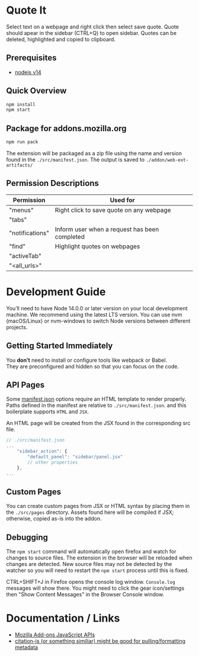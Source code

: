 # Quote It

Select text on a webpage and right click then select save quote. Quote should apear in the sidebar (CTRL+Q) to open sidebar. Quotes can be deleted, highlighted and copied to clipboard.

## Prerequisites

- [nodejs v14](https://nodejs.org/en/)

## Quick Overview

```sh
npm install
npm start
```

## Package for addons.mozilla.org

```sh
npm run pack
```

The extension will be packaged as a zip file using the name and version found in the `./src/manifest.json`. The output is saved to `./addon/web-ext-artifacts/`

## Permission Descriptions

| Permission      | Used for                                      |
| --------------- | --------------------------------------------- |
| "menus"         | Right click to save quote on any webpage      |
| "tabs"          |                                               |
| "notifications" | Inform user when a request has been completed |
| "find"          | Highlight quotes on webpages                  |
| "activeTab"     |                                               |
| "<all_urls>"    |                                               |

# Development Guide

You’ll need to have Node 14.0.0 or later version on your local development machine. We recommend using the latest LTS version. You can use nvm (macOS/Linux) or nvm-windows to switch Node versions between different projects.

## Getting Started Immediately

You **don’t** need to install or configure tools like webpack or Babel.<br>
They are preconfigured and hidden so that you can focus on the code.

## API Pages

Some [manifest.json](https://developer.mozilla.org/en-US/docs/Mozilla/Add-ons/WebExtensions/manifest.json) options require an HTML template to render properly. Paths defined in the manifest are relative to `./src/manifest.json`. and this boilerplate supports `HTML` and `JSX`.

An HTML page will be created from the JSX found in the corresponding src file.

```js
// ./src/manifest.json
...
	"sidebar_action": {
		"default_panel": "sidebar/panel.jsx"
		// other properties
	},
...
```

## Custom Pages

You can create custom pages from JSX or HTML syntax by placing them in the `./src/pages` directory. Assets found here will be compiled if JSX; otherwise, copied as-is into the addon.

## Debugging

The `npm start` command will automatically open firefox and watch for changes to source files. The extension in the browser will be reloaded when changes are detected. New source files may not be detected by the watcher so you will need to restart the `npm start` process until this is fixed.

CTRL+SHIFT+J in Firefox opens the console log window. `Console.log` messages will show there. You might need to click the gear icon/settings then "Show Content Messages" in the Browser Console window.

# Documentation / Links

- [Mozilla Add-ons JavaScript APIs](https://developer.mozilla.org/en-US/docs/Mozilla/Add-ons/WebExtensions/API)
- [citation-js (or something similiar) might be good for pulling/formatting metadata](https://www.npmjs.com/package/citation-js)
